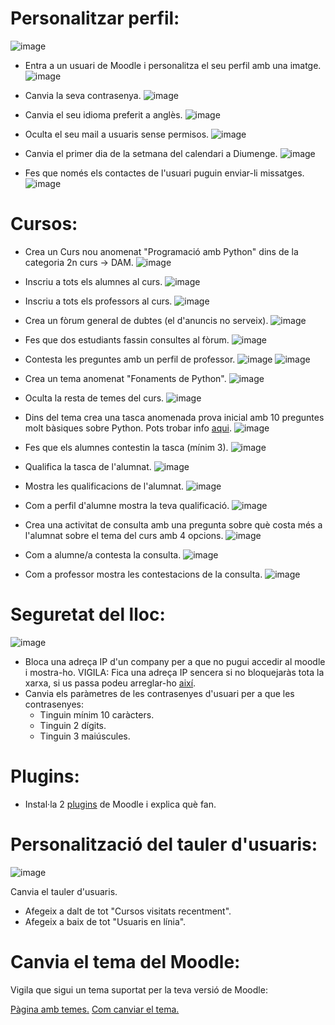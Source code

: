# Personalitzar perfil:

![image](https://user-images.githubusercontent.com/110727546/207070729-91000a9b-782a-43ed-8f50-344d9db3ad3f.png)

- Entra a un usuari de Moodle i personalitza el seu perfil amb una imatge.
![image](https://user-images.githubusercontent.com/107154929/213482571-c4fa9986-aeb8-4717-b5ca-550262e977a5.png)

- Canvia la seva contrasenya.
![image](https://user-images.githubusercontent.com/107154929/213483099-8819900e-e2c5-4bc0-a5fe-667944c3594e.png)

- Canvia el seu idioma preferit a anglès.
![image](https://user-images.githubusercontent.com/107154929/213483466-ff659951-ed0c-46d7-85ca-586917f578d6.png)

- Oculta el seu mail a usuaris sense permisos.
![image](https://user-images.githubusercontent.com/107154929/213483694-b6de97a4-cd22-420f-a153-9d7adfef2e82.png)

- Canvia el primer dia de la setmana del calendari a Diumenge.
![image](https://user-images.githubusercontent.com/107154929/213483932-fa42ffea-0f07-40e7-8deb-6c05a3b1a804.png)

- Fes que només els contactes de l'usuari puguin enviar-li missatges.
![image](https://user-images.githubusercontent.com/107154929/213484108-3346f06d-8b66-4f52-9890-1d4a63c9ed07.png)

# Cursos:

- Crea un Curs nou anomenat "Programació amb Python" dins de la categoria 2n curs -> DAM.
![image](https://user-images.githubusercontent.com/107154929/213484370-93a9362c-300b-4699-b645-9d9d04e1dab9.png)

- Inscriu a tots els alumnes al curs.
![image](https://user-images.githubusercontent.com/107154929/213484445-891be7bc-b8d7-40a1-88d9-33f382466c1b.png)

- Inscriu a tots els professors al curs.
![image](https://user-images.githubusercontent.com/107154929/213484460-ff4d7678-57f8-4cd6-8575-8193fc10591e.png)

- Crea un fòrum general de dubtes (el d'anuncis no serveix).
![image](https://user-images.githubusercontent.com/107154929/213484573-8561df8e-c23e-418f-993b-0525175ba3ed.png)

- Fes que dos estudiants fassin consultes al fòrum.
![image](https://user-images.githubusercontent.com/107154929/213486871-d0990433-eb92-44c6-ba88-4e14a79245e8.png)

- Contesta les preguntes amb un perfil de professor.
![image](https://user-images.githubusercontent.com/107154929/213487448-1f364c9d-90a2-42b5-9de6-f4a6750462e3.png)
![image](https://user-images.githubusercontent.com/107154929/213487511-0a16591a-a308-459c-a249-4c1729e15878.png)

- Crea un tema anomenat "Fonaments de Python".
![image](https://user-images.githubusercontent.com/107154929/213487996-743707cc-0fef-454c-b0a2-122f16c33b4c.png)

- Oculta la resta de temes del curs.
![image](https://user-images.githubusercontent.com/107154929/213488256-d4faa223-73ec-43e3-bb75-8b4deed31aaa.png)

- Dins del tema crea una tasca anomenada prova inicial amb 10 preguntes molt bàsiques sobre Python. Pots trobar info [aqui](https://www.w3schools.com/python/).
![image](https://user-images.githubusercontent.com/107154929/213743053-2d9d8af5-f647-4e2e-89c1-ec70a795e8f1.png)

- Fes que els alumnes contestin la tasca (mínim 3).
![image](https://user-images.githubusercontent.com/107154929/213745143-4760e9c2-c7ca-4650-98d7-c94c3919ef0b.png)

- Qualifica la tasca de l'alumnat.
![image](https://user-images.githubusercontent.com/107154929/213745272-8b2658ad-e16d-4809-978c-b5af728c3091.png)

- Mostra les qualificacions de l'alumnat.
![image](https://user-images.githubusercontent.com/107154929/213745286-f426b64a-b91f-45cd-b406-76ea1af03c30.png)

- Com a perfil d'alumne mostra la teva qualificació.
![image](https://user-images.githubusercontent.com/107154929/213743720-a0665dbc-6fa4-455a-8565-e81063043b5d.png)

- Crea una activitat de consulta amb una pregunta sobre què costa més a l'alumnat sobre el tema del curs amb 4 opcions.
![image](https://user-images.githubusercontent.com/107154929/213745913-2985a3f8-0fbb-462a-bdf4-91d35dafa837.png)

- Com a alumne/a contesta la consulta.
![image](https://user-images.githubusercontent.com/107154929/213745973-178238dc-0bee-4bb8-b9b9-064c02baa5ab.png)

- Com a professor mostra les contestacions de la consulta.
![image](https://user-images.githubusercontent.com/107154929/213746115-beb30346-78c2-4bdf-a5bb-b8d9f28bf378.png)

# Seguretat del lloc:

![image](https://user-images.githubusercontent.com/110727546/207085138-c3cbcb81-edee-45a1-8b11-daf20093e56d.png)


- Bloca una adreça IP d'un company per a que no pugui accedir al moodle i mostra-ho. VIGILA: Fica una adreça IP sencera si no bloquejaràs tota la xarxa, si us passa podeu arreglar-ho [així](https://moodle.org/mod/forum/discuss.php?d=323745).
- Canvia els paràmetres de les contrasenyes d'usuari per a que les contrasenyes:
  - Tinguin mínim 10 caràcters.
  - Tinguin 2 dígits.
  - Tinguin 3 maiúscules.

# Plugins:

- Instal·la 2 [plugins](https://moodle.org/plugins/) de Moodle i explica què fan.

# Personalització del tauler d'usuaris:

![image](https://user-images.githubusercontent.com/110727546/207088651-6131a2b1-20c7-4a9f-b50a-317295ce70f1.png)

Canvia el tauler d'usuaris.

- Afegeix a dalt de tot "Cursos visitats recentment".
- Afegeix a baix de tot "Usuaris en línia".

# Canvia el tema del Moodle:

Vigila que sigui un tema suportat per la teva versió de Moodle:

[Pàgina amb temes.](https://moodle.org/plugins/browse.php?list=category&id=3)
[Com canviar el tema.](https://docs.moodle.org/24/en/Installing_a_new_theme)
